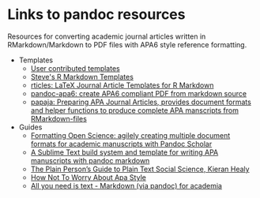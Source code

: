 # Links to pandoc resources

Resources for converting academic journal articles written in RMarkdown/Markdown to PDF files with APA6 style reference formatting.

- Templates
  - [User contributed templates](https://github.com/jgm/pandoc/wiki/User-contributed-templates)
  - [Steve's R Markdown Templates](https://github.com/svmiller/svm-r-markdown-templates)
  - [rticles: LaTeX Journal Article Templates for R Markdown](https://github.com/rstudio/rticles)
  - [pandoc-apa6: create APA6 compliant PDF from markdown source](https://github.com/mattweidner/pandoc-apa6)
  - [papaja: Preparing APA Journal Articles, provides document formats and helper functions to produce complete APA manscripts from RMarkdown-files](https://github.com/crsh/papaja)
- Guides
  - [Formatting Open Science: agilely creating multiple document formats for academic manuscripts with Pandoc Scholar](https://pandoc-scholar.github.io/)
  - [A Sublime Text build system and template for writing APA manuscripts with pandoc markdown](https://github.com/iamamutt/pandoc-apa)
  - [The Plain Person’s Guide to Plain Text Social Science, Kieran Healy](https://kieranhealy.org/files/papers/plain-person-text.pdf)
  - [How Not To Worry About Apa Style](http://blog.efpsa.org/2015/06/09/how-not-to-worry-about-apa-style/)
  - [All you need is text - Markdown (via pandoc) for academia](http://www.surefoss.org/publishing-publizieren/all-you-need-is-text-markdown-via-pandoc-for-academia/)
